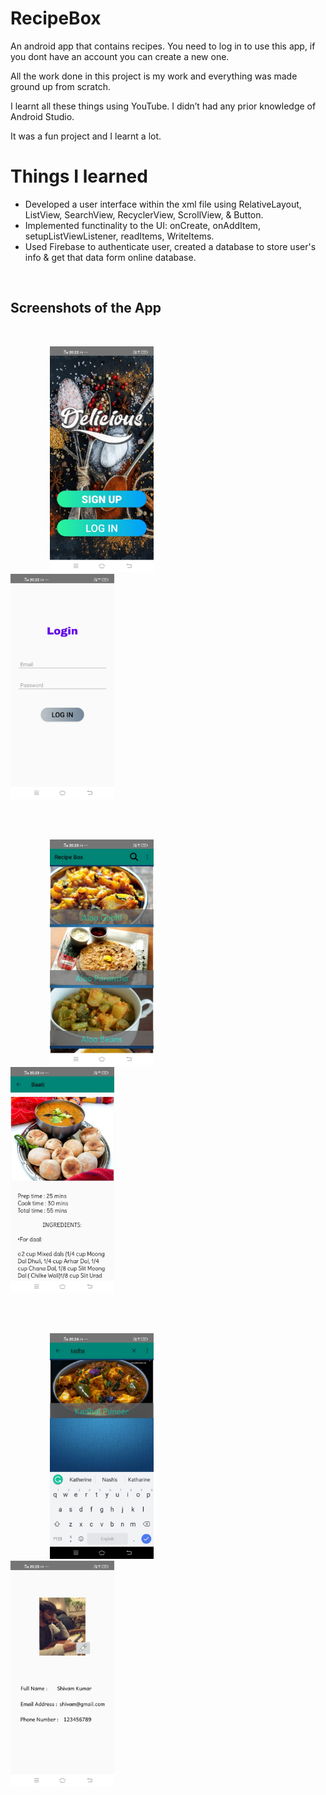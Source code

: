 # RecipeBox

An android app that contains recipes.
You need to log in to use this app, if you dont have an account you can create a new one.

All the work done in this project is my work and everything was made ground up from scratch.

I learnt all these things using YouTube. I didn’t had any prior knowledge of Android Studio.

It was a fun project and I learnt a lot.

# Things I learned

- Developed a user interface within the xml file using RelativeLayout, ListView, SearchView, RecyclerView, ScrollView, & Button.
- Implemented functinality to the UI: onCreate, onAddItem, setupListViewListener, readItems, WriteItems.
- Used Firebase to authenticate user, created a database to store user's info & get that data form online database.

<br/>

## Screenshots of the App

<br/>

 &nbsp; &nbsp; &nbsp; &nbsp; &nbsp; &nbsp; &nbsp; &nbsp; <img src="Screenshots/1.jpeg" width="33%"> &nbsp; &nbsp; &nbsp; &nbsp; &nbsp; &nbsp; &nbsp; &nbsp; &nbsp; &nbsp; &nbsp; &nbsp; &nbsp; &nbsp; &nbsp; &nbsp; <img src="Screenshots/2.jpeg" width="33%">

<br/>
<br/>

 &nbsp; &nbsp; &nbsp; &nbsp; &nbsp; &nbsp; &nbsp; &nbsp; <img src="Screenshots/4.jpeg" width="33%"> &nbsp; &nbsp; &nbsp; &nbsp; &nbsp; &nbsp; &nbsp; &nbsp; &nbsp; &nbsp; &nbsp; &nbsp; &nbsp; &nbsp; &nbsp; &nbsp; <img src="Screenshots/5.jpeg" width="33%">

<br/>
<br/>

 &nbsp; &nbsp; &nbsp; &nbsp; &nbsp; &nbsp; &nbsp; &nbsp; <img src="Screenshots/6.jpeg" width="33%"> &nbsp; &nbsp; &nbsp; &nbsp; &nbsp; &nbsp; &nbsp; &nbsp; &nbsp; &nbsp; &nbsp; &nbsp; &nbsp; &nbsp; &nbsp; &nbsp; <img src="Screenshots/9.jpeg" width="33%">

